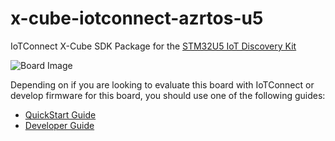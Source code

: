 # x-cube-iotconnect-azrtos-u5
IoTConnect X-Cube SDK Package for the [STM32U5 IoT Discovery Kit](https://www.st.com/en/evaluation-tools/b-u585i-iot02a.html)

![Board Image](IoTConnect/docs/media/top-90.png)

Depending on if you are looking to evaluate this board with IoTConnect or develop firmware for this board, 
you should use one of the following guides:
* [QuickStart Guide](IoTConnect/docs/QUICKSTART.md)
* [Developer Guide](IoTConnect/docs/DEVELOPER_GUIDE.md)
